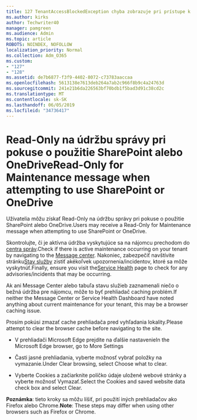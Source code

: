 ```yaml
---
title: 127 TenantAccessBlockedException chyba zobrazuje pri prístupe k e-mailu?
ms.author: kirks
author: Techwriter40
manager: pamgreen
ms.audience: Admin
ms.topic: article
ROBOTS: NOINDEX, NOFOLLOW
localization_priority: Normal
ms.collection: Adm_O365
ms.custom:
- "127"
- "128"
ms.assetid: de7b6877-f3f9-4402-8072-c73783aaccaa
ms.openlocfilehash: 5613138e7613deb264a7ab2c966f8b9c4a24763d
ms.sourcegitcommit: 241e21b6da226563bf70bdb1f5bad3d91c38cd2c
ms.translationtype: MT
ms.contentlocale: sk-SK
ms.lasthandoff: 06/05/2019
ms.locfileid: "34736417"
---
```

# <a name="read-only-for-maintenance-message-when-attempting-to-use-sharepoint-or-onedrive"></a><span data-ttu-id="262ff-102">Read-Only na údržbu správy pri pokuse o použitie SharePoint alebo OneDrive</span><span class="sxs-lookup"><span data-stu-id="262ff-102">Read-Only for Maintenance message when attempting to use SharePoint or OneDrive</span></span>

<span data-ttu-id="262ff-103">Užívatelia môžu získať Read-Only na údržbu správy pri pokuse o použitie SharePoint alebo OneDrive.</span><span class="sxs-lookup"><span data-stu-id="262ff-103">Users may receive a Read-Only for Maintenance message when attempting to use SharePoint or OneDrive.</span></span>

<span data-ttu-id="262ff-104">Skontrolujte, či je aktívna údržba vyskytujúce sa na nájomcu prechodom do [centra správ](https://portal.office.com/adminportal/home#/MessageCenter).</span><span class="sxs-lookup"><span data-stu-id="262ff-104">Check if there is active maintenance occurring on your tenant by navigating to the [Message center](https://portal.office.com/adminportal/home#/MessageCenter).</span></span> <span data-ttu-id="262ff-105">Nakoniec, zabezpečiť navštívite stránku[Stav služby](https://portal.office.com/adminportal/home#/servicehealth) zistiť akékoľvek upozornenia/incidentov, ktoré sa môže vyskytnúť.</span><span class="sxs-lookup"><span data-stu-id="262ff-105">Finally, ensure you visit the[Service Health](https://portal.office.com/adminportal/home#/servicehealth) page to check for any advisories/incidents that may be occurring.</span></span>

<span data-ttu-id="262ff-106">Ak ani Message Center alebo tabuľa stavu služieb zaznamenali niečo o bežná údržba pre nájomcu, môže to byť prehliadač caching problém.</span><span class="sxs-lookup"><span data-stu-id="262ff-106">If neither the Message Center or Service Health Dashboard have noted anything about current maintenance for your tenant, this may be a browser caching issue.</span></span>

<span data-ttu-id="262ff-107">Prosím pokúsi zmazať cache prehliadača pred vyhľadania lokality.</span><span class="sxs-lookup"><span data-stu-id="262ff-107">Please attempt to clear the browser cache before navigating to the site.</span></span>

- <span data-ttu-id="262ff-108">V prehliadači Microsoft Edge prejdite na ďalšie nastavenie</span><span class="sxs-lookup"><span data-stu-id="262ff-108">In the Microsoft Edge browser, go to More  Settings</span></span>

- <span data-ttu-id="262ff-109">Časti jasné prehliadania, vyberte možnosť vybrať položky na vymazanie.</span><span class="sxs-lookup"><span data-stu-id="262ff-109">Under Clear browsing, select Choose what to clear.</span></span>
- <span data-ttu-id="262ff-110">Vyberte Cookies a začiarknite políčko údaje uložené webové stránky a vyberte možnosť Vymazať.</span><span class="sxs-lookup"><span data-stu-id="262ff-110">Select the Cookies and saved website data check box and select Clear.</span></span>

<span data-ttu-id="262ff-111">**Poznámka**: tieto kroky sa môžu líšiť, pri použití iných prehliadačov ako Firefox alebo Chrome.</span><span class="sxs-lookup"><span data-stu-id="262ff-111">**Note**: These steps may differ when using other browsers such as Firefox or Chrome.</span></span>

